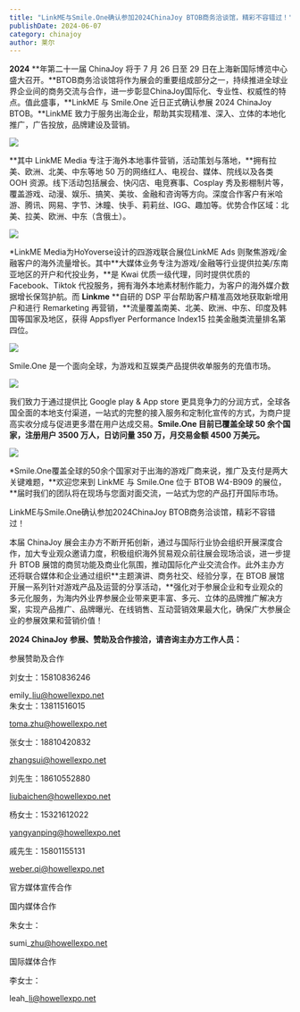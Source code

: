 ```yaml
---
title: "LinkME与Smile.One确认参加2024ChinaJoy BTOB商务洽谈馆，精彩不容错过！"
publishDate: 2024-06-07
category: chinajoy
author: 莱尔
---
```


**2024** **年第二十一届 ChinaJoy 将于 7 月 26 日至 29 日在上海新国际博览中心盛大召开。**BTOB商务洽谈馆将作为展会的重要组成部分之一，持续推进全球业界企业间的商务交流与合作，进一步彰显ChinaJoy国际化、专业性、权威性的特点。值此盛事，**LinkME 与 Smile.One 近日正式确认参展 2024 ChinaJoy BTOB。**LinkME 致力于服务出海企业，帮助其实现精准、深入、立体的本地化推广，广告投放，品牌建设及营销。

![](https://ec-net-1251389766.cos.ap-shanghai.myqcloud.com/wp-content/uploads/2024/06/20240607135351103-1024x273.jpg)

**其中 LinkME Media 专注于海外本地事件营销，活动策划与落地，**拥有拉美、欧洲、北美、中东等地 50 万的网络红人、电视台、媒体、院线以及各类 OOH 资源。线下活动包括展会、快闪店、电竞赛事、Cosplay 秀及影棚制片等，覆盖游戏、动漫、娱乐、搞笑、美妆、金融和咨询等方向。深度合作客户有米哈游、腾讯、网易、字节、沐瞳、快手、莉莉丝、IGG、趣加等。优势合作区域：北美、拉美、欧洲、中东（含俄土）。

![](https://ec-net-1251389766.cos.ap-shanghai.myqcloud.com/wp-content/uploads/2024/06/20240607135422383-1024x655.jpg)

\*LinkME Media为HoYoverse设计的四游戏联合展位LinkME Ads 则聚焦游戏/金融客户的海外流量增长。其中**大媒体业务专注为游戏/金融等行业提供拉美/东南亚地区的开户和代投业务，**是 Kwai 优质一级代理，同时提供优质的 Facebook、Tiktok 代投服务，拥有海外本地素材制作能力，为客户的海外媒介数据增长保驾护航。而 **Linkme** **自研的 DSP 平台帮助客户精准高效地获取新增用户和进行 Remarketing 再营销，**流量覆盖南美、北美、欧洲、中东、印度及韩国等国家及地区，获得 Appsflyer Performance Index15 拉美金融类流量排名第四位。

![](https://ec-net-1251389766.cos.ap-shanghai.myqcloud.com/wp-content/uploads/2024/06/20240607135425893-1024x597.jpg)

Smile.One 是一个面向全球，为游戏和互娱类产品提供收单服务的充值市场。

![](https://ec-net-1251389766.cos.ap-shanghai.myqcloud.com/wp-content/uploads/2024/06/20240607135455683-1024x273.jpg)

我们致力于通过提供比 Google play & App store 更具竞争力的分润方式，全球各国全面的本地支付渠道，一站式的完整的接入服务和定制化宣传的方式，为商户提高实收分成与促进更多潜在用户达成交易。**Smile.One 目前已覆盖全球 50 余个国家，注册用户 3500 万人，日访问量 350 万，月交易金额 4500 万美元。**

![](https://ec-net-1251389766.cos.ap-shanghai.myqcloud.com/wp-content/uploads/2024/06/20240607135518169.png)

\*Smile.One覆盖全球的50余个国家对于出海的游戏厂商来说，推广及支付是两大关键难题，**欢迎您来到 LinkME 与 Smile.One 位于 BTOB W4-B909 的展位，**届时我们的团队将在现场与您面对面交流，一站式为您的产品打开国际市场。

LinkME与Smile.One确认参加2024ChinaJoy BTOB商务洽谈馆，精彩不容错过！

本届 ChinaJoy 展会主办方不断开拓创新，通过与国际行业协会组织开展深度合作，加大专业观众邀请力度，积极组织海外贸易观众前往展会现场洽谈，进一步提升 BTOB 展馆的商贸功能及商业化氛围，推动国际化产业交流合作。此外主办方还将联合媒体和企业通过组织**主题演讲、商务社交、经验分享，在 BTOB 展馆开展一系列针对游戏产品及运营的分享活动，**强化对于参展企业和专业观众的多元化服务，为海内外业界参展企业带来更丰富、多元、立体的品牌推广解决方案，实现产品推广、品牌曝光、在线销售、互动营销效果最大化，确保广大参展企业的参展效果和营销价值！

**2024 ChinaJoy** **参展、赞助及合作接洽，请咨询主办方工作人员：**

  
参展赞助及合作

刘女士：15810836246

emily\_liu@howellexpo.net  
朱女士：13811516015

toma.zhu@howellexpo.net

张女士：18810420832

zhangsui@howellexpo.net

刘先生：18610552880

liubaichen@howellexpo.net

杨女士：15321612022

yangyanping@howellexpo.net

戚先生：15801155131

[weber.qi@howellexpo.net](mailto:weber.qi@howellexpo.net)

  
官方媒体宣传合作

国内媒体合作

朱女士：

sumi\_zhu@howellexpo.net

国际媒体合作

李女士：

leah\_li@howellexpo.net
